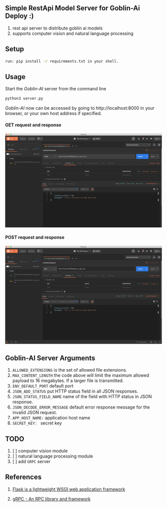 ## Simple RestApi Model Server for Goblin-Ai Deploy :)
1. rest api server to distribute goblin ai models
2. supports computer vision and natural language processing

## Setup
``` bash
run: pip install -r requirements.txt in your shell.
```

## Usage
Start the *Goblin-AI* server from the command line
``` bash
python3 server.py
```
*Goblin-AI* now can be accessed by going to http://localhost:8000 in your browser, or your own host address if specified.

#### GET request and response
![get](fig/fig_1_rest_api_get.png)

#### POST request and response
![post](fig/fig_2_rest_api_post.png)

## Goblin-AI Server Arguments
 1. `ALLOWED_EXTENSIONS` is the set of allowed file extensions.
 2. `MAX_CONTENT_LENGTH` the code above will limit the maximum allowed payload to 16 megabytes. If a larger file is transmitted.
 3. `ENV_DEFAULT_PORT` default port
 4. `JSON_ADD_STATUS` put HTTP status field in all JSON responses.
 5. `JSON_STATUS_FIELD_NAME` name of the field with HTTP status in JSON response.
 6. `JSON_DECODE_ERROR_MESSAGE` default error response message for the invalid JSON request.
 7. `APP_HOST_NAME:` application host name
 8. `SECRET_KEY: ` secret key
 
## TODO
1. [ ] computer vision module
2. [ ] natural language processing module
3. [ ] add `GRPC` server

## References
1. [Flask is a lightweight WSGI web application framework](https://palletsprojects.com/p/flask/)

2. [gRPC - An RPC library and framework](https://grpc.io/)
